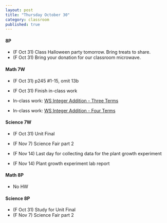 ```yaml
---
layout: post
title: "Thursday October 30"
category: classroom
published: true
---
```


#### 8P
* (F Oct 31) Class Halloween party tomorrow. Bring treats to share.
* (F Oct 31) Bring your donation for our classroom microwave. 

#### Math 7W
* (F Oct 31) p245 #1-15, omit 13b
* (F Oct 31) Finish in-class work

* In-class work: [WS Integer Addition - Three Terms](https://www.dropbox.com/s/poku9mb73yws6s8/WS%20Integer%20Addition%20-%20Three%20Terms.pdf?dl=0)
* In-class work: [WS Integer Addition - Four Terms](https://www.dropbox.com/s/eglsbd5pahfcwgh/WS%20Integer%20Addition%20-%20Four%20Terms.pdf?dl=0)
  
#### Science 7W
* (F Oct 31) Unit Final

* (F Nov 7) Science Fair part 2
* (F Nov 14) Last day for collecting data for the plant growth experiment
* (F Nov 14) Plant growth experiment lab report

#### Math 8P
* No HW

#### Science 8P
* (F Oct 31) Study for Unit Final
* (F Nov 7) Science Fair part 2
